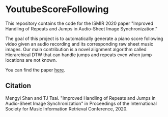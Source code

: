 # YoutubeScoreFollowing

This repository contains the code for the ISMIR 2020 paper "Improved Handling of Repeats and Jumps in Audio-Sheet Image Synchronization."

The goal of this project is to automatically generate a piano score following video given an audio recording and its corresponding raw sheet music images.  Our main contribution is a novel alignment algorithm called Hierarchical DTW that can handle jumps and repeats even when jump locations are not known.

You can find the paper [here](http://pages.hmc.edu/ttsai/assets/YoutubeScoreFollowing_ismir2020.pdf).

## Citation

Mengyi Shan and TJ Tsai. "Improved Handling of Repeats and Jumps in Audio-Sheet Image Synchronization" in Proceedings of the International Society for Music Information Retrieval Conference, 2020.
